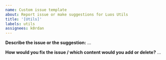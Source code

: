 ```yaml
---
name: Custom issue template
about: Report issue or make suggestions for Luos Utils
title: '[Utils]'
labels: utils
assignees: k0rdan
---
```


**Describe the issue or the suggestion:**
...

**How would you fix the issue / which content would you add or delete?**
...
